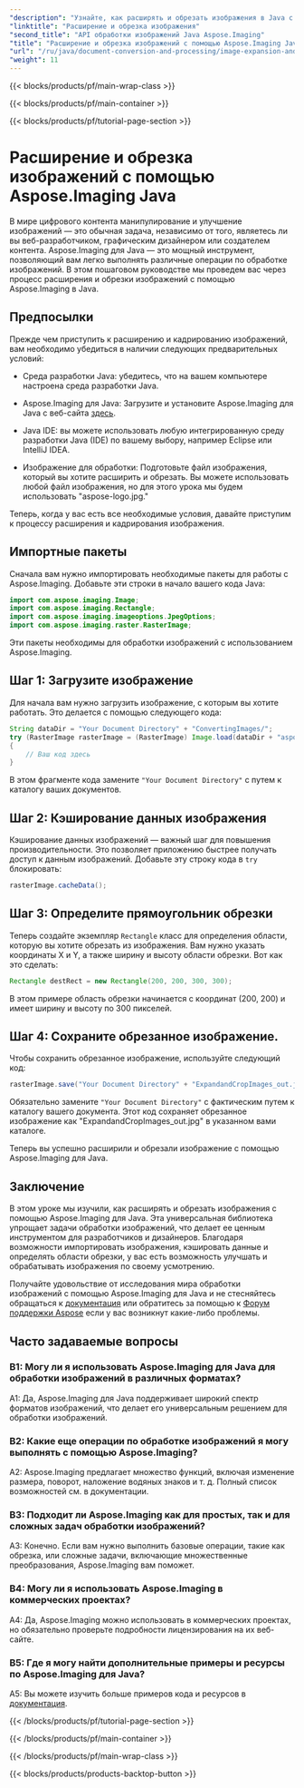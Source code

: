 ```yaml
---
"description": "Узнайте, как расширять и обрезать изображения в Java с помощью Aspose.Imaging. Улучшите свои навыки обработки изображений с помощью этого пошагового руководства."
"linktitle": "Расширение и обрезка изображения"
"second_title": "API обработки изображений Java Aspose.Imaging"
"title": "Расширение и обрезка изображений с помощью Aspose.Imaging Java"
"url": "/ru/java/document-conversion-and-processing/image-expansion-and-cropping/"
"weight": 11
---
```


{{< blocks/products/pf/main-wrap-class >}}

{{< blocks/products/pf/main-container >}}

{{< blocks/products/pf/tutorial-page-section >}}

# Расширение и обрезка изображений с помощью Aspose.Imaging Java

В мире цифрового контента манипулирование и улучшение изображений — это обычная задача, независимо от того, являетесь ли вы веб-разработчиком, графическим дизайнером или создателем контента. Aspose.Imaging для Java — это мощный инструмент, позволяющий вам легко выполнять различные операции по обработке изображений. В этом пошаговом руководстве мы проведем вас через процесс расширения и обрезки изображений с помощью Aspose.Imaging в Java.

## Предпосылки

Прежде чем приступить к расширению и кадрированию изображений, вам необходимо убедиться в наличии следующих предварительных условий:

- Среда разработки Java: убедитесь, что на вашем компьютере настроена среда разработки Java.

- Aspose.Imaging для Java: Загрузите и установите Aspose.Imaging для Java с веб-сайта [здесь](https://releases.aspose.com/imaging/java/).

- Java IDE: вы можете использовать любую интегрированную среду разработки Java (IDE) по вашему выбору, например Eclipse или IntelliJ IDEA.

- Изображение для обработки: Подготовьте файл изображения, который вы хотите расширить и обрезать. Вы можете использовать любой файл изображения, но для этого урока мы будем использовать "aspose-logo.jpg."

Теперь, когда у вас есть все необходимые условия, давайте приступим к процессу расширения и кадрирования изображения.

## Импортные пакеты

Сначала вам нужно импортировать необходимые пакеты для работы с Aspose.Imaging. Добавьте эти строки в начало вашего кода Java:

```java
import com.aspose.imaging.Image;
import com.aspose.imaging.Rectangle;
import com.aspose.imaging.imageoptions.JpegOptions;
import com.aspose.imaging.raster.RasterImage;
```

Эти пакеты необходимы для обработки изображений с использованием Aspose.Imaging.

## Шаг 1: Загрузите изображение

Для начала вам нужно загрузить изображение, с которым вы хотите работать. Это делается с помощью следующего кода:

```java
String dataDir = "Your Document Directory" + "ConvertingImages/";
try (RasterImage rasterImage = (RasterImage) Image.load(dataDir + "aspose-logo.jpg"))
{
    // Ваш код здесь
}
```

В этом фрагменте кода замените `"Your Document Directory"` с путем к каталогу ваших документов.

## Шаг 2: Кэширование данных изображения

Кэширование данных изображений — важный шаг для повышения производительности. Это позволяет приложению быстрее получать доступ к данным изображений. Добавьте эту строку кода в `try` блокировать:

```java
rasterImage.cacheData();
```

## Шаг 3: Определите прямоугольник обрезки

Теперь создайте экземпляр `Rectangle` класс для определения области, которую вы хотите обрезать из изображения. Вам нужно указать координаты X и Y, а также ширину и высоту области обрезки. Вот как это сделать:

```java
Rectangle destRect = new Rectangle(200, 200, 300, 300);
```

В этом примере область обрезки начинается с координат (200, 200) и имеет ширину и высоту по 300 пикселей.

## Шаг 4: Сохраните обрезанное изображение.

Чтобы сохранить обрезанное изображение, используйте следующий код:

```java
rasterImage.save("Your Document Directory" + "ExpandandCropImages_out.jpg", new JpegOptions(), destRect);
```

Обязательно замените `"Your Document Directory"` с фактическим путем к каталогу вашего документа. Этот код сохраняет обрезанное изображение как "ExpandandCropImages_out.jpg" в указанном вами каталоге.

Теперь вы успешно расширили и обрезали изображение с помощью Aspose.Imaging для Java.

## Заключение

В этом уроке мы изучили, как расширять и обрезать изображения с помощью Aspose.Imaging для Java. Эта универсальная библиотека упрощает задачи обработки изображений, что делает ее ценным инструментом для разработчиков и дизайнеров. Благодаря возможности импортировать изображения, кэшировать данные и определять области обрезки, у вас есть возможность улучшать и обрабатывать изображения по своему усмотрению.

Получайте удовольствие от исследования мира обработки изображений с помощью Aspose.Imaging для Java и не стесняйтесь обращаться к [документация](https://reference.aspose.com/imaging/java/) или обратитесь за помощью к [Форум поддержки Aspose](https://forum.aspose.com/) если у вас возникнут какие-либо проблемы.

## Часто задаваемые вопросы

### В1: Могу ли я использовать Aspose.Imaging для Java для обработки изображений в различных форматах?

A1: Да, Aspose.Imaging для Java поддерживает широкий спектр форматов изображений, что делает его универсальным решением для обработки изображений.

### В2: Какие еще операции по обработке изображений я могу выполнять с помощью Aspose.Imaging?

A2: Aspose.Imaging предлагает множество функций, включая изменение размера, поворот, наложение водяных знаков и т. д. Полный список возможностей см. в документации.

### В3: Подходит ли Aspose.Imaging как для простых, так и для сложных задач обработки изображений?

A3: Конечно. Если вам нужно выполнить базовые операции, такие как обрезка, или сложные задачи, включающие множественные преобразования, Aspose.Imaging вам поможет.

### В4: Могу ли я использовать Aspose.Imaging в коммерческих проектах?

A4: Да, Aspose.Imaging можно использовать в коммерческих проектах, но обязательно проверьте подробности лицензирования на их веб-сайте.

### В5: Где я могу найти дополнительные примеры и ресурсы по Aspose.Imaging для Java?

A5: Вы можете изучить больше примеров кода и ресурсов в [документация](https://reference.aspose.com/imaging/java/).

{{< /blocks/products/pf/tutorial-page-section >}}

{{< /blocks/products/pf/main-container >}}

{{< /blocks/products/pf/main-wrap-class >}}

{{< blocks/products/products-backtop-button >}}